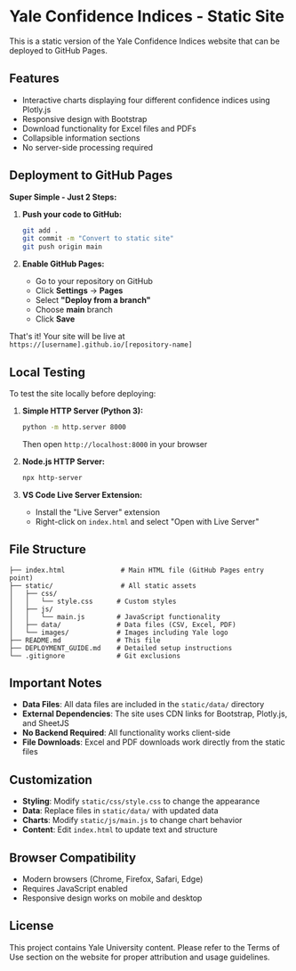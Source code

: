 # Yale Confidence Indices - Static Site

This is a static version of the Yale Confidence Indices website that can be deployed to GitHub Pages.

## Features

- Interactive charts displaying four different confidence indices using Plotly.js
- Responsive design with Bootstrap
- Download functionality for Excel files and PDFs
- Collapsible information sections
- No server-side processing required

## Deployment to GitHub Pages

**Super Simple - Just 2 Steps:**

1. **Push your code to GitHub:**
   ```bash
   git add .
   git commit -m "Convert to static site"
   git push origin main
   ```

2. **Enable GitHub Pages:**
   - Go to your repository on GitHub
   - Click **Settings** → **Pages**
   - Select **"Deploy from a branch"**
   - Choose **main** branch
   - Click **Save**

That's it! Your site will be live at `https://[username].github.io/[repository-name]`

## Local Testing

To test the site locally before deploying:

1. **Simple HTTP Server (Python 3):**
   ```bash
   python -m http.server 8000
   ```
   Then open `http://localhost:8000` in your browser

2. **Node.js HTTP Server:**
   ```bash
   npx http-server
   ```

3. **VS Code Live Server Extension:**
   - Install the "Live Server" extension
   - Right-click on `index.html` and select "Open with Live Server"

## File Structure

```
├── index.html              # Main HTML file (GitHub Pages entry point)
├── static/                 # All static assets
│   ├── css/
│   │   └── style.css      # Custom styles
│   ├── js/
│   │   └── main.js        # JavaScript functionality
│   ├── data/              # Data files (CSV, Excel, PDF)
│   └── images/            # Images including Yale logo
├── README.md              # This file
├── DEPLOYMENT_GUIDE.md    # Detailed setup instructions
└── .gitignore             # Git exclusions
```

## Important Notes

- **Data Files**: All data files are included in the `static/data/` directory
- **External Dependencies**: The site uses CDN links for Bootstrap, Plotly.js, and SheetJS
- **No Backend Required**: All functionality works client-side
- **File Downloads**: Excel and PDF downloads work directly from the static files

## Customization

- **Styling**: Modify `static/css/style.css` to change the appearance
- **Data**: Replace files in `static/data/` with updated data
- **Charts**: Modify `static/js/main.js` to change chart behavior
- **Content**: Edit `index.html` to update text and structure

## Browser Compatibility

- Modern browsers (Chrome, Firefox, Safari, Edge)
- Requires JavaScript enabled
- Responsive design works on mobile and desktop

## License

This project contains Yale University content. Please refer to the Terms of Use section on the website for proper attribution and usage guidelines.
